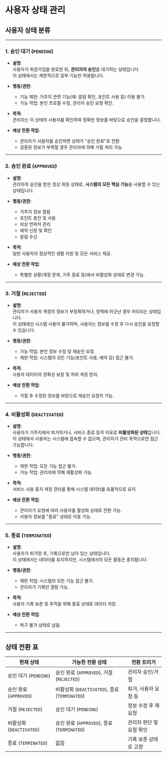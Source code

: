 # 사용자 상태 관리

## 사용자 상태 분류

---

### 1. 승인 대기 (`PENDING`)

- **설명**:  
  사용자가 회원가입을 완료한 뒤, **관리자의 승인**을 대기하는 상태입니다.  
  이 상태에서는 제한적으로 일부 기능만 허용됩니다.

- **행동/권한**:
    - 기능 제한: 거주지 관련 기능(예: 알림 확인, 포인트 사용 등) 이용 불가.
    - 가능 작업: 본인 프로필 수정, 관리자 승인 요청 확인.

- **목적**:  
  관리자는 이 상태의 사용자를 확인하여 정확한 정보를 바탕으로 승인을 결정합니다.

- **예상 전환 작업**:
    - 관리자가 사용자를 승인하면 상태가 "승인 완료"로 전환.
    - 검증된 정보가 부족할 경우 관리자에 의해 거절 처리 가능.

---

### 2. 승인 완료 (`APPROVED`)

- **설명**:  
  관리자의 승인을 받은 정상 회원 상태로, **시스템의 모든 핵심 기능**을 사용할 수 있는 상태입니다.

- **행동/권한**:
    - 거주지 정보 열람
    - 포인트 충전 및 사용
    - 비상 연락처 관리
    - 예약 신청 및 확인
    - 알림 수신

- **목적**:  
  일반 사용자의 정상적인 생활 지원 및 모든 서비스 제공.

- **예상 전환 작업**:
    - 특별한 상황(계정 문제, 거주 종료 등)에서 비활성화 상태로 변경 가능.

---

### 3. 거절 (`REJECTED`)

- **설명**:  
  관리자가 사용자 계정의 정보가 부정확하거나, 정책에 어긋난 경우 처리되는 상태입니다.  
  이 상태에선 시스템 사용이 불가하며, 사용자는 정보를 수정 후 다시 승인을 요청할 수 있습니다.

- **행동/권한**:
    - 가능 작업: 본인 정보 수정 및 재승인 요청.
    - 제한 작업: 시스템의 모든 기능(포인트 사용, 예약 등) 접근 불가.

- **목적**:  
  사용자 데이터의 정확성 보장 및 허위 계정 방지.

- **예상 전환 작업**:
    - 거절 후 수정된 정보를 바탕으로 재승인 요청이 가능.

---

### 4. 비활성화 (`DEACTIVATED`)

- **설명**:  
  사용자가 거주지에서 퇴거하거나, 서비스 종료 등의 이유로 **비활성화된 상태**입니다.  
  이 상태에서 사용자는 시스템에 접속할 수 없으며, 관리자가 관리 목적으로만 접근 가능합니다.

- **행동/권한**:
    - 제한 작업: 모든 기능 접근 불가.
    - 가능 작업: 관리자에 의해 재활성화 가능.

- **목적**:  
  서비스 사용 중지 계정 관리를 통해 시스템 데이터를 효율적으로 유지.

- **예상 전환 작업**:
    - 관리자가 요청에 따라 사용자를 활성화 상태로 전환 가능.
    - 사용자 정보를 "종료" 상태로 이동 가능.

---

### 5. 종료 (`TERMINATED`)

- **설명**:  
  사용자가 퇴거한 후, 기록으로만 남아 있는 상태입니다.  
  이 상태에서는 데이터를 유지하지만, 시스템에서의 모든 활동은 중지됩니다.

- **행동/권한**:
    - 제한 작업: 시스템의 모든 기능 접근 불가.
    - 관리자가 기록만 열람 가능.

- **목적**:  
  사용자 기록 보존 및 추적을 위해 종료 상태로 데이터 저장.

- **예상 전환 작업**:
    - 복구 불가 상태로 남음.

---

## 상태 전환 표

| **현재 상태**            | **가능한 전환 상태**                           | **전환 트리거**     |
|----------------------|-----------------------------------------|----------------|
| 승인 대기 (`PENDING`)    | 승인 완료 (`APPROVED`), 거절 (`REJECTED`)     | 관리자 승인/거절      |
| 승인 완료 (`APPROVED`)   | 비활성화 (`DEACTIVATED`), 종료 (`TERMINATED`) | 퇴거, 사용자 요청 등   |
| 거절 (`REJECTED`)      | 승인 대기 (`PENDING`)                       | 정보 수정 후 재요청    |
| 비활성화 (`DEACTIVATED`) | 승인 완료 (`APPROVED`), 종료 (`TERMINATED`)   | 관리자 판단 및 요청 확인 |
| 종료 (`TERMINATED`)    | 없음                                      | 기록 보존 상태로 고정   |
